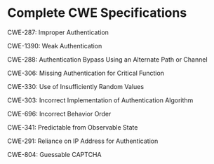 

# Complete CWE Specifications

CWE-287: Improper Authentication

CWE-1390: Weak Authentication

CWE-288: Authentication Bypass Using an Alternate Path or Channel

CWE-306: Missing Authentication for Critical Function

CWE-330: Use of Insufficiently Random Values

CWE-303: Incorrect Implementation of Authentication Algorithm

CWE-696: Incorrect Behavior Order

CWE-341: Predictable from Observable State

CWE-291: Reliance on IP Address for Authentication

CWE-804: Guessable CAPTCHA